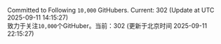 Committed to Following `10,000` GitHubers. Current: <!-- FOLLOWING_COUNT -->302<!-- FOLLOWING_COUNT --> (Update at UTC <!-- LAST_UPDATED -->2025-09-11 14:15:27<!-- LAST_UPDATED -->)<br>
致力于关注`10,000`个GitHuber。当前：<!-- FOLLOWING_COUNT -->302<!-- FOLLOWING_COUNT --> (更新于北京时间 <!-- LAST_UPDATED_CST -->2025-09-11 22:15:27<!-- LAST_UPDATED_CST -->)
